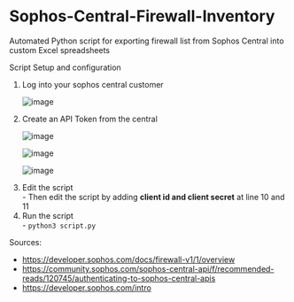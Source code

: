 # Sophos-Central-Firewall-Inventory
Automated Python script for exporting firewall list from Sophos Central into custom Excel spreadsheets

Script Setup and configuration <br/>
<ol>
  <li>Log into your sophos central customer</li>

![image](https://github.com/user-attachments/assets/98191389-2513-4cf6-9bd3-c1f26aba1465)

  <li>Create an API Token from the central</li>

![image](https://github.com/user-attachments/assets/b25ba994-551a-478a-81a3-ec377dca2d5d)

![image](https://github.com/user-attachments/assets/2a6b9e9b-604e-4432-b357-0a6e2c6bd43d)

![image](https://github.com/user-attachments/assets/600ac056-13e6-48e7-af57-ab4fd9535ff6)

  <li>Edit the script</li>
    - Then edit the script by adding <strong>client id and client secret</strong> at line 10 and 11

  <li>Run the script</li>
    - <code>python3 script.py</code>
</ol>

Sources: 
- https://developer.sophos.com/docs/firewall-v1/1/overview
- https://community.sophos.com/sophos-central-api/f/recommended-reads/120745/authenticating-to-sophos-central-apis
- https://developer.sophos.com/intro
